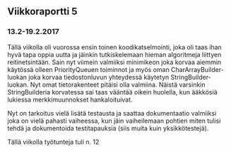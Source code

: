## Viikkoraportti 5

### 13.2-19.2.2017

Tällä viikolla oli vuorossa ensin toinen koodikatselmointi, joka oli taas ihan hyvä tapa oppia uutta ja jäinkin tutkiskelemaan hieman algoritmeja liittyen reitinetsintään. Sain nyt viimein valmiiksi minimikeon joka korvaa aiemmin käytössä olleen PriorityQueuen toiminnot ja myös oman CharArrayBuilder-luokan joka korvaa tiedostonluvun yhteydessä käytetyn StringBuilder-luokan. Nyt omat tietorakenteet pitäisi olla valmiina. Näistä varsinkin StringBuilderia korvatessa sai taas vääntää oikein huolella, kun ääkkösiä lukiessa merkkimuunnokset hankaloituivat.

Nyt on tarkoitus vielä lisätä testausta ja saattaa dokumentaatio valmiiksi joka on vielä pahasti vaiheessa, kun jäin vaiheilemaan pohtien miten tulisi tehdä ja dokumentoida testitapauksia (siis muita kuin yksikkötestejä).


Tällä viikolla työtunteja tuli n. 12
